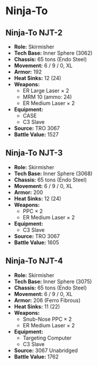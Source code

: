 # Ninja-To
## Ninja-To NJT-2
- **Role:** Skirmisher
- **Tech Base:** Inner Sphere (3062)
- **Chassis:** 65 tons (Endo Steel)
- **Movement:** 6 / 9 / 0, XL
- **Armor:** 192
- **Heat Sinks:** 12 (24)
- **Weapons:**
  - ER Large Laser × 2
  - MRM 10 (ammo: 24)
  - ER Medium Laser × 2
- **Equipment:**
  - CASE
  - C3 Slave
- **Source:** TRO 3067
- **Battle Value:** 1527

## Ninja-To NJT-3
- **Role:** Skirmisher
- **Tech Base:** Inner Sphere (3068)
- **Chassis:** 65 tons (Endo Steel)
- **Movement:** 6 / 9 / 0, XL
- **Armor:** 200
- **Heat Sinks:** 12 (24)
- **Weapons:**
  - PPC × 2
  - ER Medium Laser × 2
- **Equipment:**
  - C3 Slave
- **Source:** TRO 3067
- **Battle Value:** 1605

## Ninja-To NJT-4
- **Role:** Skirmisher
- **Tech Base:** Inner Sphere (3075)
- **Chassis:** 65 tons (Endo Steel)
- **Movement:** 6 / 9 / 0, XL
- **Armor:** 206 (Ferro Fibrous)
- **Heat Sinks:** 11 (22)
- **Weapons:**
  - Snub-Nose PPC × 2
  - ER Medium Laser × 2
- **Equipment:**
  - Targeting Computer
  - C3 Slave
- **Source:** 3067 Unabridged
- **Battle Value:** 1762


